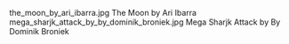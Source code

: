 the_moon_by_ari_ibarra.jpg The Moon by Ari Ibarra
mega_sharjk_attack_by_by_dominik_broniek.jpg Mega Sharjk Attack by By Dominik Broniek
